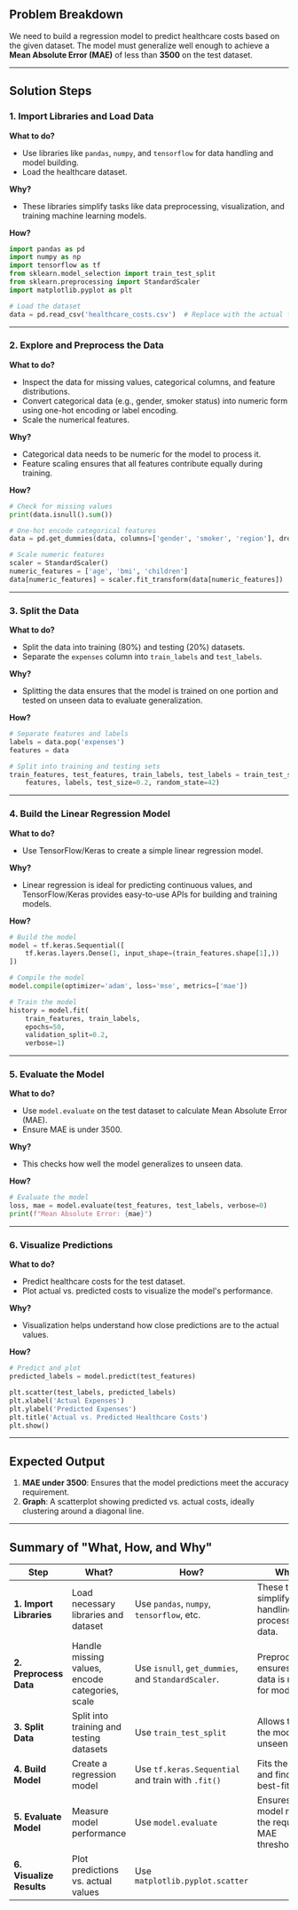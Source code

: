 ## **Problem Breakdown**
We need to build a regression model to predict healthcare costs based on the given dataset. The model must generalize well enough to achieve a **Mean Absolute Error (MAE)** of less than **3500** on the test dataset.

---

## **Solution Steps**

### **1. Import Libraries and Load Data**
**What to do?**
- Use libraries like `pandas`, `numpy`, and `tensorflow` for data handling and model building.
- Load the healthcare dataset.

**Why?**
- These libraries simplify tasks like data preprocessing, visualization, and training machine learning models.

**How?**
```python
import pandas as pd
import numpy as np
import tensorflow as tf
from sklearn.model_selection import train_test_split
from sklearn.preprocessing import StandardScaler
import matplotlib.pyplot as plt

# Load the dataset
data = pd.read_csv('healthcare_costs.csv')  # Replace with the actual file name
```

---

### **2. Explore and Preprocess the Data**
**What to do?**
- Inspect the data for missing values, categorical columns, and feature distributions.
- Convert categorical data (e.g., gender, smoker status) into numeric form using one-hot encoding or label encoding.
- Scale the numerical features.

**Why?**
- Categorical data needs to be numeric for the model to process it.
- Feature scaling ensures that all features contribute equally during training.

**How?**
```python
# Check for missing values
print(data.isnull().sum())

# One-hot encode categorical features
data = pd.get_dummies(data, columns=['gender', 'smoker', 'region'], drop_first=True)

# Scale numeric features
scaler = StandardScaler()
numeric_features = ['age', 'bmi', 'children']
data[numeric_features] = scaler.fit_transform(data[numeric_features])
```

---

### **3. Split the Data**
**What to do?**
- Split the data into training (80%) and testing (20%) datasets.
- Separate the `expenses` column into `train_labels` and `test_labels`.

**Why?**
- Splitting the data ensures that the model is trained on one portion and tested on unseen data to evaluate generalization.

**How?**
```python
# Separate features and labels
labels = data.pop('expenses')
features = data

# Split into training and testing sets
train_features, test_features, train_labels, test_labels = train_test_split(
    features, labels, test_size=0.2, random_state=42)
```

---

### **4. Build the Linear Regression Model**
**What to do?**
- Use TensorFlow/Keras to create a simple linear regression model.

**Why?**
- Linear regression is ideal for predicting continuous values, and TensorFlow/Keras provides easy-to-use APIs for building and training models.

**How?**
```python
# Build the model
model = tf.keras.Sequential([
    tf.keras.layers.Dense(1, input_shape=(train_features.shape[1],))
])

# Compile the model
model.compile(optimizer='adam', loss='mse', metrics=['mae'])

# Train the model
history = model.fit(
    train_features, train_labels, 
    epochs=50, 
    validation_split=0.2, 
    verbose=1)
```

---

### **5. Evaluate the Model**
**What to do?**
- Use `model.evaluate` on the test dataset to calculate Mean Absolute Error (MAE).
- Ensure MAE is under 3500.

**Why?**
- This checks how well the model generalizes to unseen data.

**How?**
```python
# Evaluate the model
loss, mae = model.evaluate(test_features, test_labels, verbose=0)
print(f"Mean Absolute Error: {mae}")
```

---

### **6. Visualize Predictions**
**What to do?**
- Predict healthcare costs for the test dataset.
- Plot actual vs. predicted costs to visualize the model's performance.

**Why?**
- Visualization helps understand how close predictions are to the actual values.

**How?**
```python
# Predict and plot
predicted_labels = model.predict(test_features)

plt.scatter(test_labels, predicted_labels)
plt.xlabel('Actual Expenses')
plt.ylabel('Predicted Expenses')
plt.title('Actual vs. Predicted Healthcare Costs')
plt.show()
```

---

## **Expected Output**
1. **MAE under 3500**: Ensures that the model predictions meet the accuracy requirement.
2. **Graph**: A scatterplot showing predicted vs. actual costs, ideally clustering around a diagonal line.

---

## **Summary of "What, How, and Why"**

| **Step**               | **What?**                                             | **How?**                                                                                                                                 | **Why?**                                                                                                    |
|------------------------|-----------------------------------------------------|----------------------------------------------------------------------------------------------------------------------------------------|------------------------------------------------------------------------------------------------------------|
| **1. Import Libraries** | Load necessary libraries and dataset               | Use `pandas`, `numpy`, `tensorflow`, etc.                                                                                              | These tools simplify handling and processing data.                                                         |
| **2. Preprocess Data**  | Handle missing values, encode categories, scale    | Use `isnull`, `get_dummies`, and `StandardScaler`.                                                                                     | Preprocessing ensures the data is ready for modeling.                                                      |
| **3. Split Data**       | Split into training and testing datasets           | Use `train_test_split`                                                                                                                 | Allows testing the model on unseen data.                                                                   |
| **4. Build Model**      | Create a regression model                          | Use `tf.keras.Sequential` and train with `.fit()`                                                                                      | Fits the data and finds the best-fit line.                                                                 |
| **5. Evaluate Model**   | Measure model performance                          | Use `model.evaluate`                                                                                                                   | Ensures the model meets the required MAE threshold.                                                        |
| **6. Visualize Results**| Plot predictions vs. actual values                 | Use `matplotlib.pyplot.scatter`                                                             
